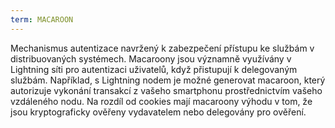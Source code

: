 ```yaml
---
term: MACAROON
---
```


Mechanismus autentizace navržený k zabezpečení přístupu ke službám v distribuovaných systémech. Macaroony jsou významně využívány v Lightning síti pro autentizaci uživatelů, když přistupují k delegovaným službám. Například, s Lightning nodem je možné generovat macaroon, který autorizuje vykonání transakcí z vašeho smartphonu prostřednictvím vašeho vzdáleného nodu. Na rozdíl od cookies mají macaroony výhodu v tom, že jsou kryptograficky ověřeny vydavatelem nebo delegovány pro ověření.